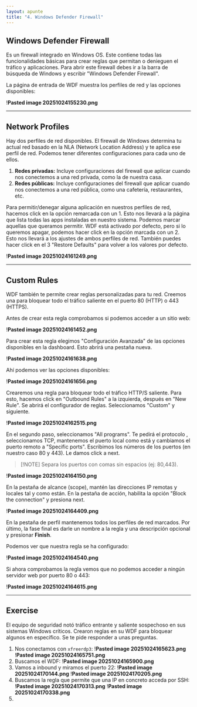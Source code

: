 ```yaml
---
layout: apunte
title: "4. Windows Defender Firewall"
---
```


<h2>Windows Defender Firewall</h2>
Es un firewall integrado en Windows OS. Este contiene todas las funcionalidades básicas para crear reglas que permitan o denieguen el tráfico y aplicaciones. Para abrir este firewall debes ir a la barra de búsqueda de Windows y escribir "Windows Defender Firewall". 

La página de entrada de WDF muestra los perfiles de red y las opciones disponibles:

!**Pasted image 20251024155230.png**

----------------------------
<h2>Network Profiles</h2>
Hay dos perfiles de red disponibles. El firewall de Windows determina tu actual red basado en la NLA (Network Location Address) y te aplica ese perfil de red. Podemos tener diferentes configuraciones para cada uno de ellos.

1. **Redes privadas:** Incluye configuraciones del firewall que aplicar cuando nos conectemos a una red privada, como la de nuestra casa.
2. **Redes públicas:** Incluye configuraciones del firewall que aplicar cuando nos conectemos a una red pública, como una cafetería, restaurantes, etc.

Para permitir/denegar alguna aplicación en nuestros perfiles de red, hacemos click en la opción remarcada con un 1. Esto nos llevará a la página que lista todas las apps instaladas en nuestro sistema. Podemos marcar aquellas que queramos permitir. WDF está activado por defecto, pero si lo queremos apagar, podemos hacer click en la opción marcada con un 2. Esto nos llevará a los ajustes de ambos perfiles de red. También puedes hacer click en el 3 "Restore Defaults" para volver a los valores por defecto.

!**Pasted image 20251024161249.png**

-------------------------
<h2>Custom Rules</h2>
WDF también te permite crear reglas personalizadas para tu red. Creemos una para bloquear todo el tráfico saliente en el puerto 80 (HTTP) o 443 (HTTPS).

Antes de crear esta regla comprobamos si podemos acceder a un sitio web:

!**Pasted image 20251024161452.png**

Para crear esta regla elegimos "Configuración Avanzada" de las opciones disponibles en la dashboard. Esto abrirá una pestaña nueva.

!**Pasted image 20251024161638.png**

Ahí podemos ver las opciones disponibles:

!**Pasted image 20251024161656.png**

Crearemos una regla para bloquear todo el tráfico HTTP/S saliente. Para esto, hacemos click en "Outbound Rules" a la izquierda, después en "New Rule". Se abrirá el configurador de reglas. Seleccionamos "Custom" y siguiente.

!**Pasted image 20251024162515.png**

En el segundo paso, seleccionamos "All programs". Te pedirá el protocolo , seleccionamos TCP, mantenemos el puerto local como está y cambiamos el puerto remoto a "Specific ports". Escribimos los números de los puertos (en nuestro caso 80 y 443). Le damos click a next.

>[!NOTE] Separa los puertos con comas sin espacios (ej: 80,443).

!**Pasted image 20251024164150.png**

En la pestaña de alcance (scope), mantén las direcciones IP remotas y locales tal y como están. En la pestaña de acción, habilita la opción "Block the connection" y presiona next.

!**Pasted image 20251024164409.png**

En la pestaña de perfil mantenemos todos los perfiles de red marcados. Por último, la fase final es darle un nombre a la regla y una descripción opcional y presionar **Finish**.

Podemos ver que nuestra regla se ha configurado:

!**Pasted image 20251024164540.png**

Si ahora comprobamos la regla vemos que no podemos acceder a ningún servidor web por puerto 80 o 443:

!**Pasted image 20251024164615.png**

---------------------------
<h2>Exercise</h2>
El equipo de seguridad notó tráfico entrante y saliente sospechoso en sus sistemas Windows críticos. Crearon reglas en su WDF para bloquear algunos en específico. Se te pide responder a unas preguntas.

1. Nos conectamos con `xfreerdp3`:
   !**Pasted image 20251024165623.png**
   !**Pasted image 20251024165751.png**
2. Buscamos el WDF:
   !**Pasted image 20251024165900.png**
3. Vamos a inbound y miramos el puerto 22:
   !**Pasted image 20251024170144.png**
   !**Pasted image 20251024170205.png**
4. Buscamos la regla que permite que una IP en concreto acceda por SSH:
   !**Pasted image 20251024170313.png**
   !**Pasted image 20251024170338.png**
5. 